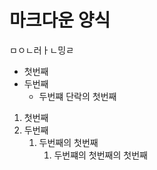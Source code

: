 마크다운 양식
===

ㅁㅇㄴ러ㅏㄴ밍ㄹ

* 첫번째
* 두번째
  * 두번쨰 단락의 첫번째
  
1. 첫번째
2. 두번째
    1. 두번째의 첫번째
        1. 두번쨰의 첫번째의 첫번째
        
